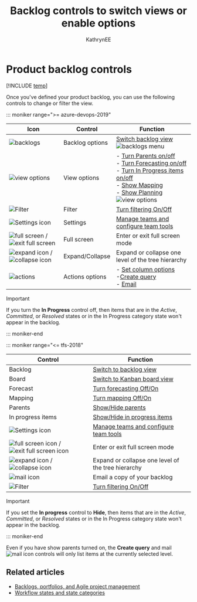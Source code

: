 ﻿---
title: Backlog controls to switch views or enable options
titleSuffix: Azure Boards
description: Switch views and turn controls on or off from your product or portfolio backlogs for Azure Boards or TFS
ms.custom: "boards-backlogs, seodec18"
ms.technology: devops-agile
ms.assetid:
ms.author: kaelli
author: KathrynEE
ms.topic: reference
monikerRange: ">= tfs-2013"
ms.date: 02/14/2019
---

# Product backlog controls

[!INCLUDE [temp](../includes/version-vsts-tfs-all-versions.md)]

<a id="backlog-controls"> </a>

Once you've defined your product backlog, you can use the following controls to change or filter the view.

::: moniker range=">= azure-devops-2019"

| Icon                                                                                                                      | Control         | Function                                                                                                                                                                                                                                                                                                         |
| ------------------------------------------------------------------------------------------------------------------------- | --------------- | ---------------------------------------------------------------------------------------------------------------------------------------------------------------------------------------------------------------------------------------------------------------------------------------------------------------- |
| ![backlogs](../../media/icons/backlogs.png)                                                                               | Backlog options | [Switch backlog view](create-your-backlog.md)<br/>![backlogs menu](media/backlogs-menu.png)                                                                                                                                                                                                                      |
| ![view options](../../media/icons/view-options-icon.png)                                                                  | View options    | - [Turn Parents on/off](organize-backlog.md)<br/>- [Turn Forecasting on/off](../sprints/forecast.md)<br/>- [Turn In Progress items on/off](../sprints/forecast.md)<br/>- [Show Mapping](organize-backlog.md)<br/>- [Show Planning](../sprints/assign-work-sprint.md)<br/>![view options](media/view-options.png) |
| ![Filter](../media/icons/filter-icon.png)                                                                                 | Filter          | [Turn filtering On/Off](filter-backlogs.md)                                                                                                                                                                                                                                                                      |
| ![Settings icon](../../media/icons/blue-gear.png)                                                                         | Settings        | [Manage teams and configure team tools](../../organizations/settings/manage-teams.md)                                                                                                                                                                                                                            |
| ![full screen](../../media/icons/full-screen-icon.png) / ![exit full screen](../../media/icons/exit-full-screen-icon.png) | Full screen     | Enter or exit full screen mode                                                                                                                                                                                                                                                                                   |
| ![expand icon](../media/icons/expand_icon.png) / ![collapse icon](../media/icons/collapse_icon.png)                       | Expand/Collapse | Expand or collapse one level of the tree hierarchy                                                                                                                                                                                                                                                               |
| ![actions](../../media/icons/actions-icon.png)                                                                            | Actions options | - [Set column options](set-column-options.md)<br/>-[Create query](../queries/using-queries.md)<br/>- [Email](../work-items/email-work-items.md)                                                                                                                                                                  |

> [!IMPORTANT]  
> If you turn the **In Progress** control off, then items that are in the _Active_, _Committed_, or _Resolved_ states or in the In Progress category state won't appear in the backlog.

<!---
| In progress items | [Show/Hide in progress items](../sprints/forecast.md)   |
| Board    | [Switch to Kanban board view](../boards/kanban-quickstart.md)  |
| ![mail icon](../media/icons/mail_icon.png)  | Email a copy of your backlog      |

-->

::: moniker-end

::: moniker range="<= tfs-2018"

| Control                                                                                                                    | Function                                                                              |
| -------------------------------------------------------------------------------------------------------------------------- | ------------------------------------------------------------------------------------- |
| Backlog                                                                                                                    | [Switch to backlog view](create-your-backlog.md)                                      |
| Board                                                                                                                      | [Switch to Kanban board view](../boards/kanban-quickstart.md)                         |
| Forecast                                                                                                                   | [Turn forecasting Off/On](../sprints/forecast.md)                                     |
| Mapping                                                                                                                    | [Turn mapping Off/On](organize-backlog.md)                                            |
| Parents                                                                                                                    | [Show/Hide parents](organize-backlog.md)                                              |
| In progress items                                                                                                          | [Show/Hide in progress items](../sprints/forecast.md)                                 |
| ![Settings icon](../media/icons/team-settings-gear-icon.png)                                                               | [Manage teams and configure team tools](../../organizations/settings/manage-teams.md) |
| ![full screen icon](../media/icons/fullscreen_icon.png) / ![exit full screen icon](../media/icons/exitfullscreen_icon.png) | Enter or exit full screen mode                                                        |
| ![expand icon](../media/icons/expand_icon.png) / ![collapse icon](../media/icons/collapse_icon.png)                        | Expand or collapse one level of the tree hierarchy                                    |
| ![mail icon](../media/icons/mail_icon.png)                                                                                 | Email a copy of your backlog                                                          |
| ![Filter](../media/icons/filter-icon.png)                                                                                  | [Turn filtering On/Off](filter-backlogs.md)                                           |

> [!IMPORTANT]  
> If you set the **In progress** control to **Hide**, then items that are in the _Active_, _Committed_, or _Resolved_ states or in the In Progress category state won't appear in the backlog.

::: moniker-end

Even if you have show parents turned on, the **Create query** and mail ![mail icon](../media/icons/mail_icon.png) controls will only list items at the currently selected level.

## Related articles

- [Backlogs, portfolios, and Agile project management](backlogs-overview.md)
- [Workflow states and state categories](../work-items/workflow-and-state-categories.md)
